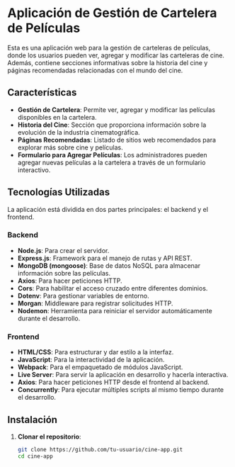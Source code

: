 # Aplicación de Gestión de Cartelera de Películas

Esta es una aplicación web para la gestión de carteleras de películas, donde los usuarios pueden ver, agregar y modificar las carteleras de cine. Además, contiene secciones informativas sobre la historia del cine y páginas recomendadas relacionadas con el mundo del cine. 

## Características

- **Gestión de Cartelera**: Permite ver, agregar y modificar las películas disponibles en la cartelera.
- **Historia del Cine**: Sección que proporciona información sobre la evolución de la industria cinematográfica.
- **Páginas Recomendadas**: Listado de sitios web recomendados para explorar más sobre cine y películas.
- **Formulario para Agregar Películas**: Los administradores pueden agregar nuevas películas a la cartelera a través de un formulario interactivo.

## Tecnologías Utilizadas

La aplicación está dividida en dos partes principales: el backend y el frontend.

### Backend
- **Node.js**: Para crear el servidor.
- **Express.js**: Framework para el manejo de rutas y API REST.
- **MongoDB (mongoose)**: Base de datos NoSQL para almacenar información sobre las películas.
- **Axios**: Para hacer peticiones HTTP.
- **Cors**: Para habilitar el acceso cruzado entre diferentes dominios.
- **Dotenv**: Para gestionar variables de entorno.
- **Morgan**: Middleware para registrar solicitudes HTTP.
- **Nodemon**: Herramienta para reiniciar el servidor automáticamente durante el desarrollo.

### Frontend
- **HTML/CSS**: Para estructurar y dar estilo a la interfaz.
- **JavaScript**: Para la interactividad de la aplicación.
- **Webpack**: Para el empaquetado de módulos JavaScript.
- **Live Server**: Para servir la aplicación en desarrollo y hacerla interactiva.
- **Axios**: Para hacer peticiones HTTP desde el frontend al backend.
- **Concurrently**: Para ejecutar múltiples scripts al mismo tiempo durante el desarrollo.

## Instalación

1. **Clonar el repositorio**:

   ```bash
   git clone https://github.com/tu-usuario/cine-app.git
   cd cine-app

